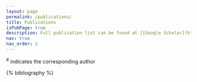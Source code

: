 ```yaml
---
layout: page
permalink: /publications/
title: Publications
isPubPage: true
description: Full publication list can be found at [[Google Scholar](https://scholar.google.com.hk/citations?user=atohSZ8AAAAJ)] or [[DBLP](https://dblp.org/pid/23/8313.html)]
nav: true
nav_order: 2
---
```


<sup>\#</sup> indicates the corresponding author
<!-- _pages/publications.md -->
<div class="publications">

{% bibliography %}

</div>

